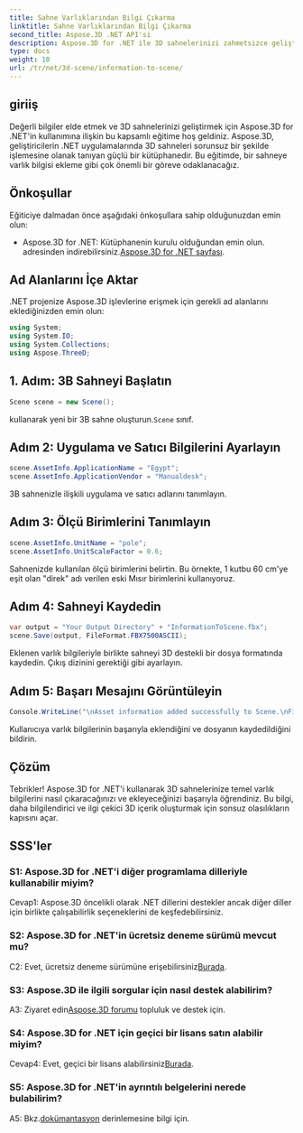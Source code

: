 ```yaml
---
title: Sahne Varlıklarından Bilgi Çıkarma
linktitle: Sahne Varlıklarından Bilgi Çıkarma
second_title: Aspose.3D .NET API'si
description: Aspose.3D for .NET ile 3D sahnelerinizi zahmetsizce geliştirin. Değerli varlık bilgilerini adım adım eklemeyi öğrenin. Dinamik bir 3D deneyimi için hemen indirin.
type: docs
weight: 10
url: /tr/net/3d-scene/information-to-scene/
---
```

## giriiş

Değerli bilgiler elde etmek ve 3D sahnelerinizi geliştirmek için Aspose.3D for .NET'in kullanımına ilişkin bu kapsamlı eğitime hoş geldiniz. Aspose.3D, geliştiricilerin .NET uygulamalarında 3D sahneleri sorunsuz bir şekilde işlemesine olanak tanıyan güçlü bir kütüphanedir. Bu eğitimde, bir sahneye varlık bilgisi ekleme gibi çok önemli bir göreve odaklanacağız.

## Önkoşullar

Eğiticiye dalmadan önce aşağıdaki önkoşullara sahip olduğunuzdan emin olun:

-  Aspose.3D for .NET: Kütüphanenin kurulu olduğundan emin olun. adresinden indirebilirsiniz.[Aspose.3D for .NET sayfası](https://releases.aspose.com/3d/net/).

## Ad Alanlarını İçe Aktar

.NET projenize Aspose.3D işlevlerine erişmek için gerekli ad alanlarını eklediğinizden emin olun:

```csharp
using System;
using System.IO;
using System.Collections;
using Aspose.ThreeD;
```

## 1. Adım: 3B Sahneyi Başlatın

```csharp
Scene scene = new Scene();
```

 kullanarak yeni bir 3B sahne oluşturun.`Scene` sınıf.

## Adım 2: Uygulama ve Satıcı Bilgilerini Ayarlayın

```csharp
scene.AssetInfo.ApplicationName = "Egypt";
scene.AssetInfo.ApplicationVendor = "Manualdesk";
```

3B sahnenizle ilişkili uygulama ve satıcı adlarını tanımlayın.

## Adım 3: Ölçü Birimlerini Tanımlayın

```csharp
scene.AssetInfo.UnitName = "pole";
scene.AssetInfo.UnitScaleFactor = 0.6;
```

Sahnenizde kullanılan ölçü birimlerini belirtin. Bu örnekte, 1 kutbu 60 cm'ye eşit olan "direk" adı verilen eski Mısır birimlerini kullanıyoruz.

## Adım 4: Sahneyi Kaydedin

```csharp
var output = "Your Output Directory" + "InformationToScene.fbx";
scene.Save(output, FileFormat.FBX7500ASCII);
```

Eklenen varlık bilgileriyle birlikte sahneyi 3D destekli bir dosya formatında kaydedin. Çıkış dizinini gerektiği gibi ayarlayın.

## Adım 5: Başarı Mesajını Görüntüleyin

```csharp
Console.WriteLine("\nAsset information added successfully to Scene.\nFile saved at " + output);
```

Kullanıcıya varlık bilgilerinin başarıyla eklendiğini ve dosyanın kaydedildiğini bildirin.

## Çözüm

Tebrikler! Aspose.3D for .NET'i kullanarak 3D sahnelerinize temel varlık bilgilerini nasıl çıkaracağınızı ve ekleyeceğinizi başarıyla öğrendiniz. Bu bilgi, daha bilgilendirici ve ilgi çekici 3D içerik oluşturmak için sonsuz olasılıkların kapısını açar.

## SSS'ler

### S1: Aspose.3D for .NET'i diğer programlama dilleriyle kullanabilir miyim?

Cevap1: Aspose.3D öncelikli olarak .NET dillerini destekler ancak diğer diller için birlikte çalışabilirlik seçeneklerini de keşfedebilirsiniz.

### S2: Aspose.3D for .NET'in ücretsiz deneme sürümü mevcut mu?

 C2: Evet, ücretsiz deneme sürümüne erişebilirsiniz[Burada](https://releases.aspose.com/).

### S3: Aspose.3D ile ilgili sorgular için nasıl destek alabilirim?

 A3: Ziyaret edin[Aspose.3D forumu](https://forum.aspose.com/c/3d/18) topluluk ve destek için.

### S4: Aspose.3D for .NET için geçici bir lisans satın alabilir miyim?

 Cevap4: Evet, geçici bir lisans alabilirsiniz[Burada](https://purchase.aspose.com/temporary-license/).

### S5: Aspose.3D for .NET'in ayrıntılı belgelerini nerede bulabilirim?

 A5: Bkz.[dokümantasyon](https://reference.aspose.com/3d/net/) derinlemesine bilgi için.